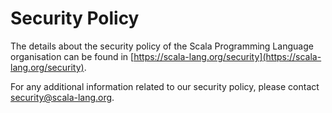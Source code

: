 # Security Policy

The details about the security policy of the Scala Programming Language organisation can be found in [https://scala-lang.org/security](https://scala-lang.org/security).

For any additional information related to our security policy, please contact [security@scala-lang.org](mailto:security@scala-lang.org).
